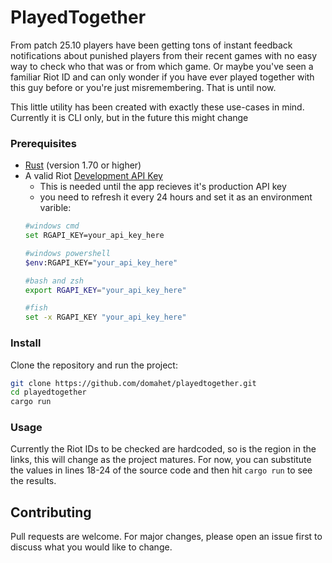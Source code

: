 # PlayedTogether

From patch 25.10 players have been getting tons of instant feedback notifications about punished players from their recent games with no easy way to check who that was or from which game. Or maybe you've seen a familiar Riot ID and can only wonder if you have ever played together with this guy before or you're just misremembering. That is until now.

This little utility has been created with exactly these use-cases in mind. Currently it is CLI only, but in the future this might change

### Prerequisites

- [Rust](https://www.rust-lang.org/tools/install) (version 1.70 or higher)
- A valid Riot [Development API Key](https://developer.riotgames.com/)
    - This is needed until the app recieves it's production API key
    - you need to refresh it every 24 hours and set it as an environment varible:
    ```sh
    #windows cmd
    set RGAPI_KEY=your_api_key_here

    #windows powershell
    $env:RGAPI_KEY="your_api_key_here"

    #bash and zsh
    export RGAPI_KEY="your_api_key_here"

    #fish
    set -x RGAPI_KEY "your_api_key_here"

### Install

Clone the repository and run the project:

```sh
git clone https://github.com/domahet/playedtogether.git
cd playedtogether
cargo run
```

### Usage

Currently the Riot IDs to be checked are hardcoded, so is the region in the links, this will change as the project matures. For now, you can substitute the values in lines 18-24 of the source code and then hit `cargo run` to see the results.

## Contributing

Pull requests are welcome. For major changes, please open an issue first
to discuss what you would like to change.

